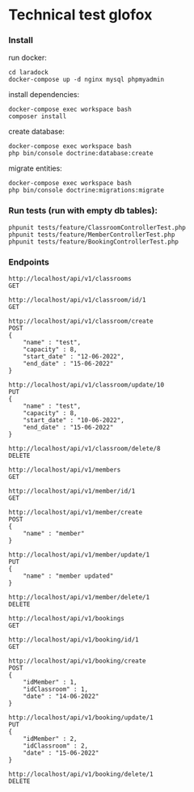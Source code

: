 # Technical test glofox
### Install

run docker:
```
cd laradock
docker-compose up -d nginx mysql phpmyadmin
```

install dependencies:
```
docker-compose exec workspace bash
composer install
```

create database:
```
docker-compose exec workspace bash
php bin/console doctrine:database:create
```

migrate entities:
```
docker-compose exec workspace bash
php bin/console doctrine:migrations:migrate
```

### Run tests (run with empty db tables):
```
phpunit tests/feature/ClassroomControllerTest.php
phpunit tests/feature/MemberControllerTest.php
phpunit tests/feature/BookingControllerTest.php
```


### Endpoints
```
http://localhost/api/v1/classrooms
GET
```

```
http://localhost/api/v1/classroom/id/1
GET
```

```
http://localhost/api/v1/classroom/create
POST
{
    "name" : "test",
    "capacity" : 8,
    "start_date" : "12-06-2022",
    "end_date" : "15-06-2022"
}
```

```
http://localhost/api/v1/classroom/update/10
PUT
{
    "name" : "test",
    "capacity" : 8,
    "start_date" : "10-06-2022",
    "end_date" : "15-06-2022"
}
```

```
http://localhost/api/v1/classroom/delete/8
DELETE
```

```
http://localhost/api/v1/members
GET
```

```
http://localhost/api/v1/member/id/1
GET
```

```
http://localhost/api/v1/member/create
POST
{
    "name" : "member"
}
```

```
http://localhost/api/v1/member/update/1
PUT
{
    "name" : "member updated"
}
```

```
http://localhost/api/v1/member/delete/1
DELETE
```

```
http://localhost/api/v1/bookings
GET
```

```
http://localhost/api/v1/booking/id/1
GET
```

```
http://localhost/api/v1/booking/create
POST
{
    "idMember" : 1,
    "idClassroom" : 1,
    "date" : "14-06-2022"
}
```

```
http://localhost/api/v1/booking/update/1
PUT
{
    "idMember" : 2,
    "idClassroom" : 2,
    "date" : "15-06-2022"
}
```

```
http://localhost/api/v1/booking/delete/1
DELETE
```